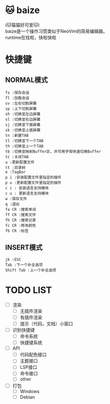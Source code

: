 # 🐱 baize   
(🐱猫猫好可爱🐱)  
baize是一个操作习惯类似于NeoVim的简易编辑器。  
runtime在找啦，快啦快啦

# 快捷键
## NORMAL模式  
```
fs :保存会话  
fl :加载会话  
sv :左右切割屏幕  
sp :上下切割屏幕  
sh :切换至左边屏幕  
sl :切换至右边屏幕  
sj :切换至下面屏幕  
sk :切换至上面屏幕  
tn :新建TAB  
tl :切换至下一个TAB  
th :切换至上一个TAB 
tb :切换至映射Buffer区，并可用字母快速切换Buffer 
tc :关闭TAB  
u :更新配置文件  
tt :目录树  
e :TagBar  
p i :安装配置文件里指定的插件  
p u :更新配置文件里指定的插件  
c i : 安装语言支持模块  
c u : 更新语言支持模块  
w :保存文件  
q :退出  
fa CR :搜索单词  
ff CR :搜索文件  
fh CR :搜索记录  
fc CR :修改颜色  
fb CR :标签  
```  
## INSERT模式
```  
jk :ESC  
Tab :下一个补全选项  
Shift Tab :上一个补全选项
```

# TODO LIST
- [ ] 渲染
    - [ ] 无插件渲染
    - [ ] 有插件渲染
    - [ ] 提示（代码，文档）小窗口
- [ ] 识别快捷键
    - [ ] 命令系统
    - [ ] 快捷键系统
- [ ] API
    - [ ] 代码配色接口
    - [ ] 主题接口
    - [ ] LSP接口
    - [ ] 命令接口
    - [ ] other
- [ ] 打包
    - [ ] Windows
    - [ ] Debian
